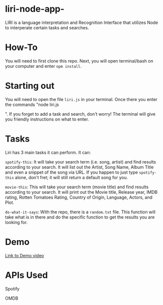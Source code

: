 # liri-node-app-

LIRI is a language interpretation and Recognition Interface that utilizes Node to interperate certain tasks and searches.

# How-To

You will need to first clone this repo. Next, you will open terminal/bash on your computer and enter `npm install`.

# Starting out

You will need to open the file `liri.js` in your terminal. Once there you enter the commands "node liri.js <Task> <Search>".
If you forget to add a task and search, don't worry! The terminal will give you friendly instructions on what to enter.

# Tasks

Liri has 3 main tasks it can perform. It can:

`spotify-this`:
It will take your search term (i.e. song, artist) and find results according to your search. It will list out the Artist, Song Name, Album Title and even a snippet of the song via URL. 
If you happen to just type `spotify-this` alone, don't fret; it will still return a default song for you.

`movie-this`:
This will take your search term (movie title) and find results according to your search. It will print out the Movie title, Release year, IMDB rating, Rotten Tomatoes Rating, Country of Origin, Language, Actors, and Plot.

`do-what-it-says`:
With the repo, there is a `random.txt` file. This function will take what is in there and do the specific function to get the results you are looking for.

# Demo

[Link to Demo video](https://drive.google.com/file/d/1thieRoGfdpSxkz3v7j0kdDsjN5MB6ZG3/view)

# APIs Used
Spotify

OMDB
